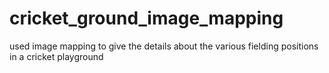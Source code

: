 # cricket_ground_image_mapping
used image mapping to give the details about the various fielding positions in a cricket playground
